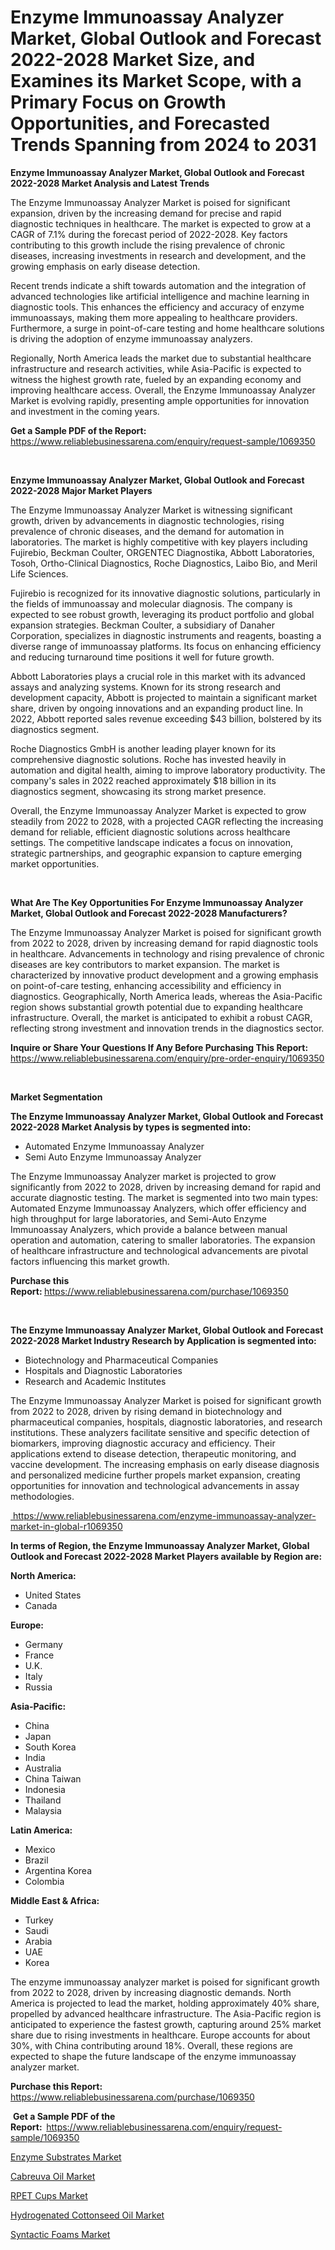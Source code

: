 <p><h1>Enzyme Immunoassay Analyzer Market, Global Outlook and Forecast 2022-2028 Market Size, and Examines its Market Scope, with a Primary Focus on Growth Opportunities, and Forecasted Trends Spanning from 2024 to 2031</h1></p><p><strong>Enzyme Immunoassay Analyzer Market, Global Outlook and Forecast 2022-2028 Market Analysis and Latest Trends</strong></p>
<p><p>The Enzyme Immunoassay Analyzer Market is poised for significant expansion, driven by the increasing demand for precise and rapid diagnostic techniques in healthcare. The market is expected to grow at a CAGR of 7.1% during the forecast period of 2022-2028. Key factors contributing to this growth include the rising prevalence of chronic diseases, increasing investments in research and development, and the growing emphasis on early disease detection.</p><p>Recent trends indicate a shift towards automation and the integration of advanced technologies like artificial intelligence and machine learning in diagnostic tools. This enhances the efficiency and accuracy of enzyme immunoassays, making them more appealing to healthcare providers. Furthermore, a surge in point-of-care testing and home healthcare solutions is driving the adoption of enzyme immunoassay analyzers.</p><p>Regionally, North America leads the market due to substantial healthcare infrastructure and research activities, while Asia-Pacific is expected to witness the highest growth rate, fueled by an expanding economy and improving healthcare access. Overall, the Enzyme Immunoassay Analyzer Market is evolving rapidly, presenting ample opportunities for innovation and investment in the coming years.</p></p>
<p><strong>Get a Sample PDF of the Report:&nbsp;</strong> <a href="https://www.reliablebusinessarena.com/enquiry/request-sample/1069350">https://www.reliablebusinessarena.com/enquiry/request-sample/1069350</a></p>
<p>&nbsp;</p>
<p><strong>Enzyme Immunoassay Analyzer Market, Global Outlook and Forecast 2022-2028 Major Market Players</strong></p>
<p><p>The Enzyme Immunoassay Analyzer Market is witnessing significant growth, driven by advancements in diagnostic technologies, rising prevalence of chronic diseases, and the demand for automation in laboratories. The market is highly competitive with key players including Fujirebio, Beckman Coulter, ORGENTEC Diagnostika, Abbott Laboratories, Tosoh, Ortho-Clinical Diagnostics, Roche Diagnostics, Laibo Bio, and Meril Life Sciences.</p><p>Fujirebio is recognized for its innovative diagnostic solutions, particularly in the fields of immunoassay and molecular diagnosis. The company is expected to see robust growth, leveraging its product portfolio and global expansion strategies. Beckman Coulter, a subsidiary of Danaher Corporation, specializes in diagnostic instruments and reagents, boasting a diverse range of immunoassay platforms. Its focus on enhancing efficiency and reducing turnaround time positions it well for future growth.</p><p>Abbott Laboratories plays a crucial role in this market with its advanced assays and analyzing systems. Known for its strong research and development capacity, Abbott is projected to maintain a significant market share, driven by ongoing innovations and an expanding product line. In 2022, Abbott reported sales revenue exceeding $43 billion, bolstered by its diagnostics segment.</p><p>Roche Diagnostics GmbH is another leading player known for its comprehensive diagnostic solutions. Roche has invested heavily in automation and digital health, aiming to improve laboratory productivity. The company's sales in 2022 reached approximately $18 billion in its diagnostics segment, showcasing its strong market presence.</p><p>Overall, the Enzyme Immunoassay Analyzer Market is expected to grow steadily from 2022 to 2028, with a projected CAGR reflecting the increasing demand for reliable, efficient diagnostic solutions across healthcare settings. The competitive landscape indicates a focus on innovation, strategic partnerships, and geographic expansion to capture emerging market opportunities.</p></p>
<p>&nbsp;</p>
<p><strong>What Are The Key Opportunities For Enzyme Immunoassay Analyzer Market, Global Outlook and Forecast 2022-2028 Manufacturers?</strong></p>
<p><p>The Enzyme Immunoassay Analyzer Market is poised for significant growth from 2022 to 2028, driven by increasing demand for rapid diagnostic tools in healthcare. Advancements in technology and rising prevalence of chronic diseases are key contributors to market expansion. The market is characterized by innovative product development and a growing emphasis on point-of-care testing, enhancing accessibility and efficiency in diagnostics. Geographically, North America leads, whereas the Asia-Pacific region shows substantial growth potential due to expanding healthcare infrastructure. Overall, the market is anticipated to exhibit a robust CAGR, reflecting strong investment and innovation trends in the diagnostics sector.</p></p>
<p><strong>Inquire or Share Your Questions If Any Before Purchasing This Report:</strong> <a href="https://www.reliablebusinessarena.com/enquiry/pre-order-enquiry/1069350">https://www.reliablebusinessarena.com/enquiry/pre-order-enquiry/1069350</a></p>
<p>&nbsp;</p>
<p><strong>Market Segmentation</strong></p>
<p><strong>The Enzyme Immunoassay Analyzer Market, Global Outlook and Forecast 2022-2028 Market Analysis by types is segmented into:</strong></p>
<p><ul><li>Automated Enzyme Immunoassay Analyzer</li><li>Semi Auto Enzyme Immunoassay Analyzer</li></ul></p>
<p><p>The Enzyme Immunoassay Analyzer market is projected to grow significantly from 2022 to 2028, driven by increasing demand for rapid and accurate diagnostic testing. The market is segmented into two main types: Automated Enzyme Immunoassay Analyzers, which offer efficiency and high throughput for large laboratories, and Semi-Auto Enzyme Immunoassay Analyzers, which provide a balance between manual operation and automation, catering to smaller laboratories. The expansion of healthcare infrastructure and technological advancements are pivotal factors influencing this market growth.</p></p>
<p><strong>Purchase this Report:&nbsp;</strong><a href="https://www.reliablebusinessarena.com/purchase/1069350">https://www.reliablebusinessarena.com/purchase/1069350</a></p>
<p>&nbsp;</p>
<p><strong>The Enzyme Immunoassay Analyzer Market, Global Outlook and Forecast 2022-2028 Market Industry Research by Application is segmented into:</strong></p>
<p><ul><li>Biotechnology and Pharmaceutical Companies</li><li>Hospitals and Diagnostic Laboratories</li><li>Research and Academic Institutes</li></ul></p>
<p><p>The Enzyme Immunoassay Analyzer Market is poised for significant growth from 2022 to 2028, driven by rising demand in biotechnology and pharmaceutical companies, hospitals, diagnostic laboratories, and research institutions. These analyzers facilitate sensitive and specific detection of biomarkers, improving diagnostic accuracy and efficiency. Their applications extend to disease detection, therapeutic monitoring, and vaccine development. The increasing emphasis on early disease diagnosis and personalized medicine further propels market expansion, creating opportunities for innovation and technological advancements in assay methodologies.</p></p>
<p><a href="https://www.reliablebusinessarena.com/enzyme-immunoassay-analyzer-market-in-global-r1069350">&nbsp;https://www.reliablebusinessarena.com/enzyme-immunoassay-analyzer-market-in-global-r1069350</a></p>
<p><strong>In terms of Region, the Enzyme Immunoassay Analyzer Market, Global Outlook and Forecast 2022-2028 Market Players available by Region are:</strong></p>
<p>
    <p> <strong> North America: </strong>
        <ul>
            <li>United States</li>
            <li>Canada</li>
        </ul>
        </p> 
    <p> <strong> Europe: </strong>
        <ul>
            <li>Germany</li>
            <li>France</li>
            <li>U.K.</li>
            <li>Italy</li>
            <li>Russia</li>
        </ul>
        </p> 
    <p> <strong> Asia-Pacific: </strong>
        <ul>
            <li>China</li>
            <li>Japan</li>
            <li>South Korea</li>
            <li>India</li>
            <li>Australia</li>
            <li>China Taiwan</li>
            <li>Indonesia</li>
            <li>Thailand</li>
            <li>Malaysia</li>
        </ul>
        </p> 
    <p> <strong> Latin America: </strong>
        <ul>
            <li>Mexico</li>
            <li>Brazil</li>
            <li>Argentina Korea</li>
            <li>Colombia</li>
        </ul>
        </p> 
    <p> <strong> Middle East & Africa: </strong>
        <ul>
            <li>Turkey</li>
            <li>Saudi</li>
            <li>Arabia</li>
            <li>UAE</li>
            <li>Korea</li>
        </ul>
    </p>
    </p>
<p><p>The enzyme immunoassay analyzer market is poised for significant growth from 2022 to 2028, driven by increasing diagnostic demands. North America is projected to lead the market, holding approximately 40% share, propelled by advanced healthcare infrastructure. The Asia-Pacific region is anticipated to experience the fastest growth, capturing around 25% market share due to rising investments in healthcare. Europe accounts for about 30%, with China contributing around 18%. Overall, these regions are expected to shape the future landscape of the enzyme immunoassay analyzer market.</p></p>
<p><strong>Purchase this Report: </strong><a href="https://www.reliablebusinessarena.com/purchase/1069350">https://www.reliablebusinessarena.com/purchase/1069350</a></p>
<p>&nbsp;<strong>Get a Sample PDF of the Report:&nbsp;&nbsp;</strong><a href="https://www.reliablebusinessarena.com/enquiry/request-sample/1069350">https://www.reliablebusinessarena.com/enquiry/request-sample/1069350</a></p>
<p><strong></strong></p>
<p><p><a href="https://medium.com/@albertohickle/the-global-enzyme-substrates-market-identifies-drivers-restraints-opportunities-and-trends-8238064f8cad">Enzyme Substrates Market</a></p><p><a href="https://issuu.com/reportprime-2/docs/cabreuva-oil-market-size-2030.pptx_fc1f14b1dc4aca">Cabreuva Oil Market</a></p><p><a href="https://medium.com/@trevorcampbell02/the-rpet-cups-market-research-report-provides-an-in-depth-and-up-to-date-analysis-of-the-sector-0d264725a02e">RPET Cups Market</a></p><p><a href="https://www.linkedin.com/pulse/future-ready-strategic-insights-global-hydrogenated-cottonseed-xk65f?trackingId=%2Fkr62deiRR6adsj3q5ekEQ%3D%3D">Hydrogenated Cottonseed Oil Market</a></p><p><a href="https://issuu.com/reportprime-2/docs/syntactic-foams-market-size-2030.pp_8aadb1abe7c76b">Syntactic Foams Market</a></p></p>